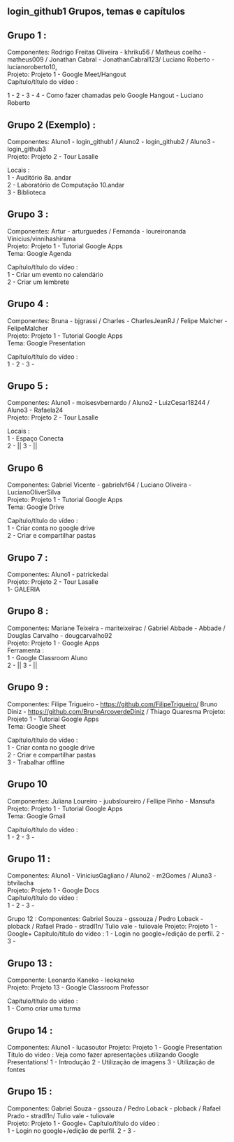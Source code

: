 login_github1 Grupos, temas e capítulos
--------------------------

Grupo 1 :
---------
Componentes: Rodrigo Freitas Oliveira - khriku56 / Matheus coelho - matheus009 / Jonathan Cabral - JonathanCabral123/ Luciano Roberto - lucianoroberto10,  
Projeto: Projeto 1 - Google Meet/Hangout  
Capítulo/título do vídeo :   

1 -
2 -
3 -
4 - Como fazer chamadas pelo Google Hangout - Luciano Roberto


Grupo 2 (Exemplo) :   
---------  
Componentes: Aluno1 - login_github1 / Aluno2 - login_github2 / Aluno3 - login_github3  
Projeto: Projeto 2 - Tour Lasalle

Locais :  
1 - Auditório 8a. andar  
2 - Laboratório de Computação 10.andar  
3 - Biblioteca  


Grupo 3 :   
---------  
Componentes: Artur - arturguedes / Fernanda - loureironanda Vinicius/vinnihashirama    
Projeto: Projeto 1 - Tutorial Google Apps  
Tema: Google Agenda  

Capítulo/título do vídeo :   
1 - Criar um evento no calendário  
2 - Criar um lembrete

Grupo 4 :   
---------  
Componentes: Bruna - bjgrassi / Charles - CharlesJeanRJ / Felipe Malcher - FelipeMalcher   
Projeto: Projeto 1 - Tutorial Google Apps  
Tema: Google Presentation  

Capítulo/título do vídeo :   
1 -
2 -
3 -

Grupo 5 :   
---------  
Componentes: Aluno1 - moisesvbernardo / Aluno2 - LuizCesar18244 / Aluno3 - Rafaela24  
Projeto: Projeto 2 - Tour Lasalle

Locais :  
1 - Espaço Conecta  
2 -  ||
3 -  ||

Grupo 6   
---------  
Componentes: Gabriel Vicente - gabrielvf64 / Luciano Oliveira - LucianoOliverSilva  
Projeto: Projeto 1 - Tutorial Google Apps  
Tema: Google Drive  

Capítulo/título do vídeo :  
1 - Criar conta no google drive  
2 - Criar e compartilhar pastas

Grupo 7  :   
---------  
Componentes: Aluno1 - patrickedai  
Projeto: Projeto 2 - Tour Lasalle  
1- GALERIA  


Grupo 8 :   
---------  
Componentes: Mariane Teixeira - mariteixeirac / Gabriel Abbade - Abbade / Douglas Carvalho - dougcarvalho92  
Projeto: Projeto 1 - Google Apps  
Ferramenta :  
1 - Google Classroom Aluno   
2 -  ||
3 -  ||

Grupo 9  :   
---------  
Componentes: Filipe Trigueiro - https://github.com/FilipeTrigueiro/ Bruno Diniz - https://github.com/BrunoArcoverdeDiniz / Thiago Quaresma
Projeto: Projeto 1 - Tutorial Google Apps  
Tema: Google Sheet  

Capítulo/título do vídeo :  
1 - Criar conta no google drive  
2 - Criar e compartilhar pastas  
3 - Trabalhar offline  


Grupo 10   
---------  
Componentes: Juliana Loureiro - juubsloureiro / Fellipe Pinho - Mansufa
Projeto: Projeto 1 - Tutorial Google Apps  
Tema: Google Gmail  

Capítulo/título do vídeo :   
1 -
2 -
3 -

Grupo 11 :
---------
Componentes: Aluno1 - ViniciusGagliano / Aluno2 - m2Gomes / Aluna3 - btvilacha  
Projeto: Projeto 1 - Google Docs  
Capítulo/título do vídeo :   
1 -
2 -
3 -

Grupo 12 :
Componentes: Gabriel Souza - gssouza / Pedro Loback - ploback / Rafael Prado - stradl1n/ Tulio vale - tuliovale
Projeto: Projeto 1 - Google+ Capítulo/título do vídeo :
1 - Login no google+/edição de perfil. 2 - 3 -

Grupo 13 :   
---------  
Componente: Leonardo Kaneko - leokaneko  
Projeto: Projeto 13 - Google Classroom Professor  

Capítulo/título do vídeo :   
1 - Como criar uma turma

Grupo 14 : 
---------
Componentes: Aluno1 - lucasoutor 
Projeto: Projeto 1 - Google Presentation  
Título do vídeo :  Veja como fazer apresentações utilizando Google Presentations!
1 - Introdução 
2 - Utilização de imagens
3 - Utilização de fontes

Grupo 15 :
---------
Componentes: Gabriel Souza - gssouza / Pedro Loback - ploback / Rafael Prado - stradl1n/ Tulio vale - tuliovale  
Projeto: Projeto 1 - Google+ 
Capítulo/título do vídeo :   
1 - Login no google+/edição de perfil.
2 - 
3 - 


